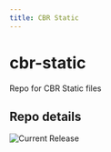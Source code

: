 ```yaml
---
title: CBR Static
---
```


# cbr-static
Repo for CBR Static files 


## Repo details

![Current Release](https://img.shields.io/badge/release-v0.6.15-blue)

